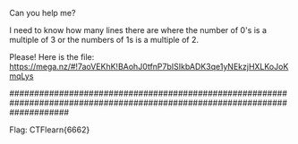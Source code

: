 Can you help me? 

I need to know how many lines there are where the number of 0's is a multiple of 3 or the numbers of 1s is a multiple of 2. 

Please! Here is the file: https://mega.nz/#!7aoVEKhK!BAohJ0tfnP7bISIkbADK3qe1yNEkzjHXLKoJoKmqLys

############################################################################################################################


Flag: CTFlearn{6662}
